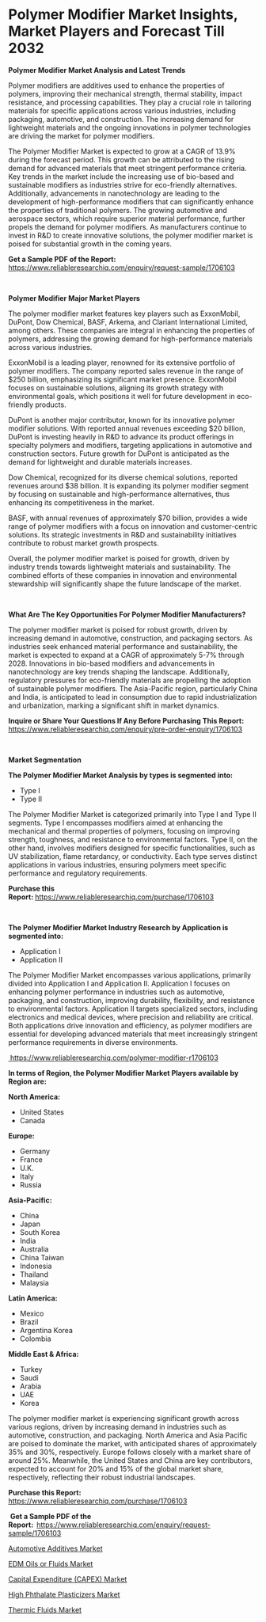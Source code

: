 <p><h1>Polymer Modifier Market Insights, Market Players and Forecast Till 2032</h1></p><p><strong>Polymer Modifier Market Analysis and Latest Trends</strong></p>
<p><p>Polymer modifiers are additives used to enhance the properties of polymers, improving their mechanical strength, thermal stability, impact resistance, and processing capabilities. They play a crucial role in tailoring materials for specific applications across various industries, including packaging, automotive, and construction. The increasing demand for lightweight materials and the ongoing innovations in polymer technologies are driving the market for polymer modifiers.</p><p>The Polymer Modifier Market is expected to grow at a CAGR of 13.9% during the forecast period. This growth can be attributed to the rising demand for advanced materials that meet stringent performance criteria. Key trends in the market include the increasing use of bio-based and sustainable modifiers as industries strive for eco-friendly alternatives. Additionally, advancements in nanotechnology are leading to the development of high-performance modifiers that can significantly enhance the properties of traditional polymers. The growing automotive and aerospace sectors, which require superior material performance, further propels the demand for polymer modifiers. As manufacturers continue to invest in R&D to create innovative solutions, the polymer modifier market is poised for substantial growth in the coming years.</p></p>
<p><strong>Get a Sample PDF of the Report:&nbsp;</strong> <a href="https://www.reliableresearchiq.com/enquiry/request-sample/1706103?utm_campaign=1119&utm_medium=2&utm_source=Github&utm_content=ia&utm_term=27032025&utm_id=polymer-modifier">https://www.reliableresearchiq.com/enquiry/request-sample/1706103</a></p>
<p>&nbsp;</p>
<p><strong>Polymer Modifier Major Market Players</strong></p>
<p><p>The polymer modifier market features key players such as ExxonMobil, DuPont, Dow Chemical, BASF, Arkema, and Clariant International Limited, among others. These companies are integral in enhancing the properties of polymers, addressing the growing demand for high-performance materials across various industries.</p><p>ExxonMobil is a leading player, renowned for its extensive portfolio of polymer modifiers. The company reported sales revenue in the range of $250 billion, emphasizing its significant market presence. ExxonMobil focuses on sustainable solutions, aligning its growth strategy with environmental goals, which positions it well for future development in eco-friendly products.</p><p>DuPont is another major contributor, known for its innovative polymer modifier solutions. With reported annual revenues exceeding $20 billion, DuPont is investing heavily in R&D to advance its product offerings in specialty polymers and modifiers, targeting applications in automotive and construction sectors. Future growth for DuPont is anticipated as the demand for lightweight and durable materials increases.</p><p>Dow Chemical, recognized for its diverse chemical solutions, reported revenues around $38 billion. It is expanding its polymer modifier segment by focusing on sustainable and high-performance alternatives, thus enhancing its competitiveness in the market.</p><p>BASF, with annual revenues of approximately $70 billion, provides a wide range of polymer modifiers with a focus on innovation and customer-centric solutions. Its strategic investments in R&D and sustainability initiatives contribute to robust market growth prospects.</p><p>Overall, the polymer modifier market is poised for growth, driven by industry trends towards lightweight materials and sustainability. The combined efforts of these companies in innovation and environmental stewardship will significantly shape the future landscape of the market.</p></p>
<p>&nbsp;</p>
<p><strong>What Are The Key Opportunities For Polymer Modifier Manufacturers?</strong></p>
<p><p>The polymer modifier market is poised for robust growth, driven by increasing demand in automotive, construction, and packaging sectors. As industries seek enhanced material performance and sustainability, the market is expected to expand at a CAGR of approximately 5-7% through 2028. Innovations in bio-based modifiers and advancements in nanotechnology are key trends shaping the landscape. Additionally, regulatory pressures for eco-friendly materials are propelling the adoption of sustainable polymer modifiers. The Asia-Pacific region, particularly China and India, is anticipated to lead in consumption due to rapid industrialization and urbanization, marking a significant shift in market dynamics.</p></p>
<p><strong>Inquire or Share Your Questions If Any Before Purchasing This Report:</strong> <a href="https://www.reliableresearchiq.com/enquiry/pre-order-enquiry/1706103?utm_campaign=1119&utm_medium=2&utm_source=Github&utm_content=ia&utm_term=27032025&utm_id=polymer-modifier">https://www.reliableresearchiq.com/enquiry/pre-order-enquiry/1706103</a></p>
<p>&nbsp;</p>
<p><strong>Market Segmentation</strong></p>
<p><strong>The Polymer Modifier Market Analysis by types is segmented into:</strong></p>
<p><ul><li>Type I</li><li>Type II</li></ul></p>
<p><p>The Polymer Modifier Market is categorized primarily into Type I and Type II segments. Type I encompasses modifiers aimed at enhancing the mechanical and thermal properties of polymers, focusing on improving strength, toughness, and resistance to environmental factors. Type II, on the other hand, involves modifiers designed for specific functionalities, such as UV stabilization, flame retardancy, or conductivity. Each type serves distinct applications in various industries, ensuring polymers meet specific performance and regulatory requirements.</p></p>
<p><strong>Purchase this Report:&nbsp;</strong><a href="https://www.reliableresearchiq.com/purchase/1706103?utm_campaign=1119&utm_medium=2&utm_source=Github&utm_content=ia&utm_term=27032025&utm_id=polymer-modifier">https://www.reliableresearchiq.com/purchase/1706103</a></p>
<p>&nbsp;</p>
<p><strong>The Polymer Modifier Market Industry Research by Application is segmented into:</strong></p>
<p><ul><li>Application I</li><li>Application II</li></ul></p>
<p><p>The Polymer Modifier Market encompasses various applications, primarily divided into Application I and Application II. Application I focuses on enhancing polymer performance in industries such as automotive, packaging, and construction, improving durability, flexibility, and resistance to environmental factors. Application II targets specialized sectors, including electronics and medical devices, where precision and reliability are critical. Both applications drive innovation and efficiency, as polymer modifiers are essential for developing advanced materials that meet increasingly stringent performance requirements in diverse environments.</p></p>
<p><a href="https://www.reliableresearchiq.com/polymer-modifier-r1706103?utm_campaign=1119&utm_medium=2&utm_source=Github&utm_content=ia&utm_term=27032025&utm_id=polymer-modifier">&nbsp;https://www.reliableresearchiq.com/polymer-modifier-r1706103</a></p>
<p><strong>In terms of Region, the Polymer Modifier Market Players available by Region are:</strong></p>
<p>
    <p> <strong> North America: </strong>
        <ul>
            <li>United States</li>
            <li>Canada</li>
        </ul>
        </p> 
    <p> <strong> Europe: </strong>
        <ul>
            <li>Germany</li>
            <li>France</li>
            <li>U.K.</li>
            <li>Italy</li>
            <li>Russia</li>
        </ul>
        </p> 
    <p> <strong> Asia-Pacific: </strong>
        <ul>
            <li>China</li>
            <li>Japan</li>
            <li>South Korea</li>
            <li>India</li>
            <li>Australia</li>
            <li>China Taiwan</li>
            <li>Indonesia</li>
            <li>Thailand</li>
            <li>Malaysia</li>
        </ul>
        </p> 
    <p> <strong> Latin America: </strong>
        <ul>
            <li>Mexico</li>
            <li>Brazil</li>
            <li>Argentina Korea</li>
            <li>Colombia</li>
        </ul>
        </p> 
    <p> <strong> Middle East & Africa: </strong>
        <ul>
            <li>Turkey</li>
            <li>Saudi</li>
            <li>Arabia</li>
            <li>UAE</li>
            <li>Korea</li>
        </ul>
    </p>
    </p>
<p><p>The polymer modifier market is experiencing significant growth across various regions, driven by increasing demand in industries such as automotive, construction, and packaging. North America and Asia Pacific are poised to dominate the market, with anticipated shares of approximately 35% and 30%, respectively. Europe follows closely with a market share of around 25%. Meanwhile, the United States and China are key contributors, expected to account for 20% and 15% of the global market share, respectively, reflecting their robust industrial landscapes.</p></p>
<p><strong>Purchase this Report: </strong><a href="https://www.reliableresearchiq.com/purchase/1706103?utm_campaign=1119&utm_medium=2&utm_source=Github&utm_content=ia&utm_term=27032025&utm_id=polymer-modifier">https://www.reliableresearchiq.com/purchase/1706103</a></p>
<p>&nbsp;<strong>Get a Sample PDF of the Report:&nbsp;&nbsp;</strong><a href="https://www.reliableresearchiq.com/enquiry/request-sample/1706103?utm_campaign=1119&utm_medium=2&utm_source=Github&utm_content=ia&utm_term=27032025&utm_id=polymer-modifier">https://www.reliableresearchiq.com/enquiry/request-sample/1706103</a></p>
<p><strong></strong></p>
<p><p><a href="https://github.com/tashipmhuiri/Market-Research-Report-List-1/blob/main/automotive-additives-market.md?utm_campaign=1119&utm_medium=2&utm_source=Github&utm_content=ia&utm_term=27032025&utm_id=polymer-modifier">Automotive Additives Market</a></p><p><a href="https://github.com/balapopepi/Market-Research-Report-List-1/blob/main/edm-oils-or-fluids-market.md?utm_campaign=1119&utm_medium=2&utm_source=Github&utm_content=ia&utm_term=27032025&utm_id=polymer-modifier">EDM Oils or Fluids Market</a></p><p><a href="https://github.com/spoorsusama/Market-Research-Report-List-1/blob/main/capital-expenditure-capex-market.md?utm_campaign=1119&utm_medium=2&utm_source=Github&utm_content=ia&utm_term=27032025&utm_id=polymer-modifier">Capital Expenditure (CAPEX) Market</a></p><p><a href="https://github.com/azorrotutus/Market-Research-Report-List-1/blob/main/high-phthalate-plasticizers-market.md?utm_campaign=1119&utm_medium=2&utm_source=Github&utm_content=ia&utm_term=27032025&utm_id=polymer-modifier">High Phthalate Plasticizers Market</a></p><p><a href="https://github.com/lynlynyusay/Market-Research-Report-List-1/blob/main/thermic-fluids-market.md?utm_campaign=1119&utm_medium=2&utm_source=Github&utm_content=ia&utm_term=27032025&utm_id=polymer-modifier">Thermic Fluids Market</a></p></p>